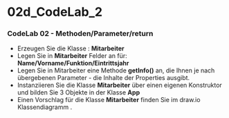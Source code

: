 # 02d_CodeLab_2

### CodeLab 02 - Methoden/Parameter/return

- Erzeugen Sie die Klasse : **Mitarbeiter**
- Legen Sie in **Mitarbeiter** Felder an für: **Name/Vorname/Funktion/Eintrittsjahr**
- Legen Sie in Mitarbeiter eine Methode **getInfo()** an, die Ihnen je nach übergebenen Parameter - die Inhalte der Properties ausgibt.
- Instanziieren Sie die Klasse **Mitarbeiter** über einen eigenen Konstruktor und bilden Sie 3 Objekte in der Klasse **App**
- Einen Vorschlag für die Klasse **Mitarbeiter** finden Sie im draw.io Klassendiagramm .
